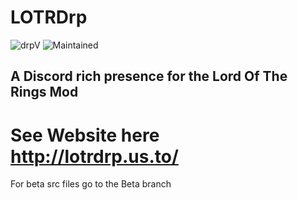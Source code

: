 # LOTRDrp
![drpV](https://img.shields.io/badge/LOTR--Drp-1.9.2-yellow.svg?link=http://lotrdrp.us.to/&rightlongCache=true&style=for-the-badge)
![Maintained](https://img.shields.io/badge/Maintained%3A-True-green?style=flat-square&logo=github)


## A Discord rich presence for the Lord Of The Rings Mod
# See Website here http://lotrdrp.us.to/
For beta src files go to the Beta branch
